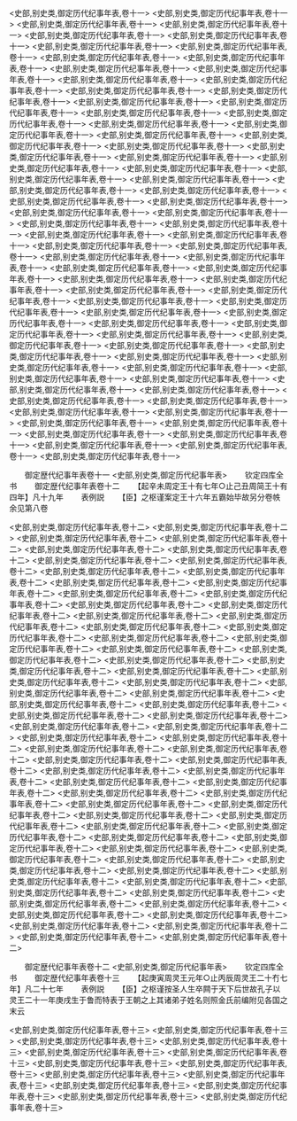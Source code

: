 <!-- { "loadSidebar": true } -->
<史部,别史类,御定历代纪事年表,卷十一>
<史部,别史类,御定历代纪事年表,卷十一>
<史部,别史类,御定历代纪事年表,卷十一>
<史部,别史类,御定历代纪事年表,卷十一>
<史部,别史类,御定历代纪事年表,卷十一>
<史部,别史类,御定历代纪事年表,卷十一>
<史部,别史类,御定历代纪事年表,卷十一>
<史部,别史类,御定历代纪事年表,卷十一>
<史部,别史类,御定历代纪事年表,卷十一>
<史部,别史类,御定历代纪事年表,卷十一>
<史部,别史类,御定历代纪事年表,卷十一>
<史部,别史类,御定历代纪事年表,卷十一>
<史部,别史类,御定历代纪事年表,卷十一>
<史部,别史类,御定历代纪事年表,卷十一>
<史部,别史类,御定历代纪事年表,卷十一>
<史部,别史类,御定历代纪事年表,卷十一>
<史部,别史类,御定历代纪事年表,卷十一>
<史部,别史类,御定历代纪事年表,卷十一>
<史部,别史类,御定历代纪事年表,卷十一>
<史部,别史类,御定历代纪事年表,卷十一>
<史部,别史类,御定历代纪事年表,卷十一>
<史部,别史类,御定历代纪事年表,卷十一>
<史部,别史类,御定历代纪事年表,卷十一>
<史部,别史类,御定历代纪事年表,卷十一>
<史部,别史类,御定历代纪事年表,卷十一>
<史部,别史类,御定历代纪事年表,卷十一>
<史部,别史类,御定历代纪事年表,卷十一>
<史部,别史类,御定历代纪事年表,卷十一>
<史部,别史类,御定历代纪事年表,卷十一>
<史部,别史类,御定历代纪事年表,卷十一>
<史部,别史类,御定历代纪事年表,卷十一>
<史部,别史类,御定历代纪事年表,卷十一>
<史部,别史类,御定历代纪事年表,卷十一>
<史部,别史类,御定历代纪事年表,卷十一>
<史部,别史类,御定历代纪事年表,卷十一>
<史部,别史类,御定历代纪事年表,卷十一>
<史部,别史类,御定历代纪事年表,卷十一>
<史部,别史类,御定历代纪事年表,卷十一>
<史部,别史类,御定历代纪事年表,卷十一>
<史部,别史类,御定历代纪事年表,卷十一>
<史部,别史类,御定历代纪事年表,卷十一>
<史部,别史类,御定历代纪事年表,卷十一>
<史部,别史类,御定历代纪事年表,卷十一>
<史部,别史类,御定历代纪事年表,卷十一>
<史部,别史类,御定历代纪事年表,卷十一>
<史部,别史类,御定历代纪事年表,卷十一>
<史部,别史类,御定历代纪事年表,卷十一>
<史部,别史类,御定历代纪事年表,卷十一>
<史部,别史类,御定历代纪事年表,卷十一>
<史部,别史类,御定历代纪事年表,卷十一>
<史部,别史类,御定历代纪事年表,卷十一>
<史部,别史类,御定历代纪事年表,卷十一>
<史部,别史类,御定历代纪事年表,卷十一>
<史部,别史类,御定历代纪事年表,卷十一>
<史部,别史类,御定历代纪事年表,卷十一>
<史部,别史类,御定历代纪事年表,卷十一>
<史部,别史类,御定历代纪事年表,卷十一>
<史部,别史类,御定历代纪事年表,卷十一>
<史部,别史类,御定历代纪事年表,卷十一>
<史部,别史类,御定历代纪事年表,卷十一>
<史部,别史类,御定历代纪事年表,卷十一>
<史部,别史类,御定历代纪事年表,卷十一>
<史部,别史类,御定历代纪事年表,卷十一>
<史部,别史类,御定历代纪事年表,卷十一>
<史部,别史类,御定历代纪事年表,卷十一>
<史部,别史类,御定历代纪事年表,卷十一>
<史部,别史类,御定历代纪事年表,卷十一>
<史部,别史类,御定历代纪事年表,卷十一>
<史部,别史类,御定历代纪事年表,卷十一>
<史部,别史类,御定历代纪事年表,卷十一>
<史部,别史类,御定历代纪事年表,卷十一>
<史部,别史类,御定历代纪事年表,卷十一>
<史部,别史类,御定历代纪事年表,卷十一>
<史部,别史类,御定历代纪事年表,卷十一>
<史部,别史类,御定历代纪事年表,卷十一>
<史部,别史类,御定历代纪事年表,卷十一>
<史部,别史类,御定历代纪事年表,卷十一>
<史部,别史类,御定历代纪事年表,卷十一>
<史部,别史类,御定历代纪事年表,卷十一>















　　御定歴代纪事年表卷十一
<史部,别史类,御定历代纪事年表>
　　钦定四库全书
　　御定歴代纪事年表卷十二
　　【起辛未周定王十有七年○止己丑周简王十有四年】凡十九年
　　表例説
　　【臣】之枢谨案定王十六年五霸始毕故另分卷帙余见第八卷










<史部,别史类,御定历代纪事年表,卷十二>
<史部,别史类,御定历代纪事年表,卷十二>
<史部,别史类,御定历代纪事年表,卷十二>
<史部,别史类,御定历代纪事年表,卷十二>
<史部,别史类,御定历代纪事年表,卷十二>
<史部,别史类,御定历代纪事年表,卷十二>
<史部,别史类,御定历代纪事年表,卷十二>
<史部,别史类,御定历代纪事年表,卷十二>
<史部,别史类,御定历代纪事年表,卷十二>
<史部,别史类,御定历代纪事年表,卷十二>
<史部,别史类,御定历代纪事年表,卷十二>
<史部,别史类,御定历代纪事年表,卷十二>
<史部,别史类,御定历代纪事年表,卷十二>
<史部,别史类,御定历代纪事年表,卷十二>
<史部,别史类,御定历代纪事年表,卷十二>
<史部,别史类,御定历代纪事年表,卷十二>
<史部,别史类,御定历代纪事年表,卷十二>
<史部,别史类,御定历代纪事年表,卷十二>
<史部,别史类,御定历代纪事年表,卷十二>
<史部,别史类,御定历代纪事年表,卷十二>
<史部,别史类,御定历代纪事年表,卷十二>
<史部,别史类,御定历代纪事年表,卷十二>
<史部,别史类,御定历代纪事年表,卷十二>
<史部,别史类,御定历代纪事年表,卷十二>
<史部,别史类,御定历代纪事年表,卷十二>
<史部,别史类,御定历代纪事年表,卷十二>
<史部,别史类,御定历代纪事年表,卷十二>
<史部,别史类,御定历代纪事年表,卷十二>
<史部,别史类,御定历代纪事年表,卷十二>
<史部,别史类,御定历代纪事年表,卷十二>
<史部,别史类,御定历代纪事年表,卷十二>
<史部,别史类,御定历代纪事年表,卷十二>
<史部,别史类,御定历代纪事年表,卷十二>
<史部,别史类,御定历代纪事年表,卷十二>
<史部,别史类,御定历代纪事年表,卷十二>
<史部,别史类,御定历代纪事年表,卷十二>
<史部,别史类,御定历代纪事年表,卷十二>
<史部,别史类,御定历代纪事年表,卷十二>
<史部,别史类,御定历代纪事年表,卷十二>
<史部,别史类,御定历代纪事年表,卷十二>
<史部,别史类,御定历代纪事年表,卷十二>
<史部,别史类,御定历代纪事年表,卷十二>
<史部,别史类,御定历代纪事年表,卷十二>
<史部,别史类,御定历代纪事年表,卷十二>
<史部,别史类,御定历代纪事年表,卷十二>
<史部,别史类,御定历代纪事年表,卷十二>
<史部,别史类,御定历代纪事年表,卷十二>
<史部,别史类,御定历代纪事年表,卷十二>
<史部,别史类,御定历代纪事年表,卷十二>
<史部,别史类,御定历代纪事年表,卷十二>
<史部,别史类,御定历代纪事年表,卷十二>
<史部,别史类,御定历代纪事年表,卷十二>
<史部,别史类,御定历代纪事年表,卷十二>
<史部,别史类,御定历代纪事年表,卷十二>
<史部,别史类,御定历代纪事年表,卷十二>
<史部,别史类,御定历代纪事年表,卷十二>
<史部,别史类,御定历代纪事年表,卷十二>
<史部,别史类,御定历代纪事年表,卷十二>
<史部,别史类,御定历代纪事年表,卷十二>
<史部,别史类,御定历代纪事年表,卷十二>
<史部,别史类,御定历代纪事年表,卷十二>
<史部,别史类,御定历代纪事年表,卷十二>
<史部,别史类,御定历代纪事年表,卷十二>
<史部,别史类,御定历代纪事年表,卷十二>
<史部,别史类,御定历代纪事年表,卷十二>
<史部,别史类,御定历代纪事年表,卷十二>
<史部,别史类,御定历代纪事年表,卷十二>
<史部,别史类,御定历代纪事年表,卷十二>
<史部,别史类,御定历代纪事年表,卷十二>
<史部,别史类,御定历代纪事年表,卷十二>
<史部,别史类,御定历代纪事年表,卷十二>
<史部,别史类,御定历代纪事年表,卷十二>
<史部,别史类,御定历代纪事年表,卷十二>
<史部,别史类,御定历代纪事年表,卷十二>















　　御定歴代纪事年表卷十二
<史部,别史类,御定历代纪事年表>
　　钦定四库全书
　　御定歴代纪事年表卷十三
　　【起庚寅周灵王元年○止丙辰周灵王二十冇七年】凡二十七年
　　表例説
　　【臣】之枢谨按圣人生卒闗于天下后世故孔子以灵王二十一年庚戌生于鲁而特表于王朝之上其诸弟子姓名则照金氏前编附见各国之末云









<史部,别史类,御定历代纪事年表,卷十三>
<史部,别史类,御定历代纪事年表,卷十三>
<史部,别史类,御定历代纪事年表,卷十三>
<史部,别史类,御定历代纪事年表,卷十三>
<史部,别史类,御定历代纪事年表,卷十三>
<史部,别史类,御定历代纪事年表,卷十三>
<史部,别史类,御定历代纪事年表,卷十三>
<史部,别史类,御定历代纪事年表,卷十三>
<史部,别史类,御定历代纪事年表,卷十三>
<史部,别史类,御定历代纪事年表,卷十三>
<史部,别史类,御定历代纪事年表,卷十三>
<史部,别史类,御定历代纪事年表,卷十三>
<史部,别史类,御定历代纪事年表,卷十三>
<史部,别史类,御定历代纪事年表,卷十三>
